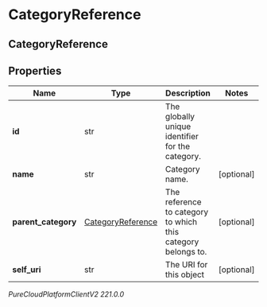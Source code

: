 # CategoryReference

## CategoryReference

## Properties

|Name | Type | Description | Notes|
|------------ | ------------- | ------------- | -------------|
| **id** | str | The globally unique identifier for the category. | |
| **name** | str | Category name. | [optional] |
| **parent_category** | [CategoryReference](CategoryReference) | The reference to category to which this category belongs to. | [optional] |
| **self_uri** | str | The URI for this object | [optional] |



_PureCloudPlatformClientV2 221.0.0_
